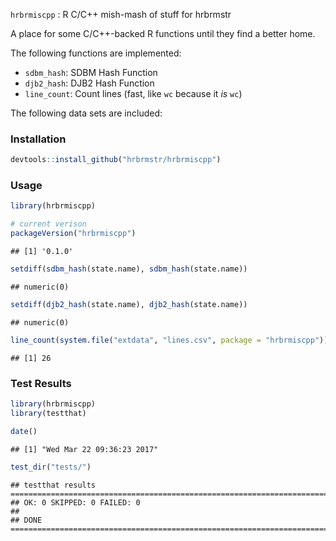 
`hrbrmiscpp` : R C/C++ mish-mash of stuff for hrbrmstr

A place for some C/C++-backed R functions until they find a better home.

The following functions are implemented:

-   `sdbm_hash`: SDBM Hash Function
-   `djb2_hash`: DJB2 Hash Function
-   `line_count`: Count lines (fast, like `wc` because it *is* `wc`)

The following data sets are included:

### Installation

``` r
devtools::install_github("hrbrmstr/hrbrmiscpp")
```

### Usage

``` r
library(hrbrmiscpp)

# current verison
packageVersion("hrbrmiscpp")
```

    ## [1] '0.1.0'

``` r
setdiff(sdbm_hash(state.name), sdbm_hash(state.name))
```

    ## numeric(0)

``` r
setdiff(djb2_hash(state.name), djb2_hash(state.name))
```

    ## numeric(0)

``` r
line_count(system.file("extdata", "lines.csv", package = "hrbrmiscpp"))
```

    ## [1] 26

### Test Results

``` r
library(hrbrmiscpp)
library(testthat)

date()
```

    ## [1] "Wed Mar 22 09:36:23 2017"

``` r
test_dir("tests/")
```

    ## testthat results ========================================================================================================
    ## OK: 0 SKIPPED: 0 FAILED: 0
    ## 
    ## DONE ===================================================================================================================
